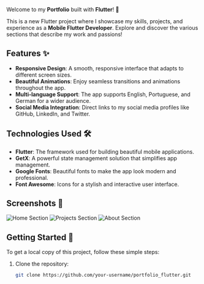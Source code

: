 Welcome to my **Portfolio** built with **Flutter**! 🚀

This is a new Flutter project where I showcase my skills, projects, and experience as a **Mobile Flutter Developer**. Explore and discover the various sections that describe my work and passions!

## Features ✨

- **Responsive Design**: A smooth, responsive interface that adapts to different screen sizes.
- **Beautiful Animations**: Enjoy seamless transitions and animations throughout the app.
- **Multi-language Support**: The app supports English, Portuguese, and German for a wider audience.
- **Social Media Integration**: Direct links to my social media profiles like GitHub, LinkedIn, and Twitter.

## Technologies Used 🛠️

- **Flutter**: The framework used for building beautiful mobile applications.
- **GetX**: A powerful state management solution that simplifies app management.
- **Google Fonts**: Beautiful fonts to make the app look modern and professional.
- **Font Awesome**: Icons for a stylish and interactive user interface.

## Screenshots 📸

![Home Section](assets/screenshots/home.png)
![Projects Section](assets/screenshots/projects.png)
![About Section](assets/screenshots/about.png)

## Getting Started 🚀

To get a local copy of this project, follow these simple steps:

1. Clone the repository:
   ```bash
   git clone https://github.com/your-username/portfolio_flutter.git
